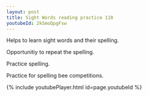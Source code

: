 ```yaml
---
layout: post
title: Sight Words reading practice 118
youtubeId: 2kSmoQpgFsw
---
```

 
 
Helps to learn sight words and their spelling.

Opportunitiy to repeat the spelling. 

Practice spelling. 
 
Practice for spelling bee competitions. 
 
{% include youtubePlayer.html id=page.youtubeId %}
 
 
